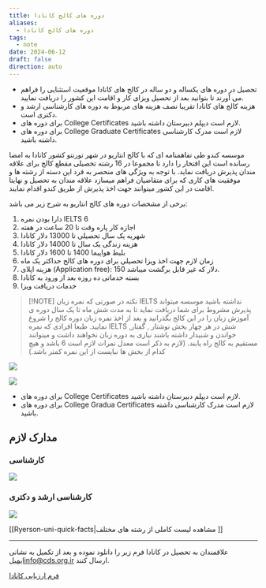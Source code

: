 ```yaml
---
title: دوره های کالج کانادا
aliases:
  - دوره های کالج کانادا
tags:
  - note
date: 2024-06-12
draft: false
direction: auto
---
```



- تحصیل در دوره های یکساله و دو ساله در کالج های کانادا موقعیت استثنایی را فراهم می آورند تا بتوانید بعد از تحصیل ویزای کار و  اقامت این کشور را دریافت نمایید. 
- هزینه کالج های کانادا تقریبا نصف هزینه های مربوط به دوره های کارشناسی ارشد و دکتری است.
- برای دوره های College Certificates  لازم است دیپلم دبیرستان داشته باشید.
- برای دوره های College Graduate Certificates  لازم است مدرک کارشناسی  داشته باشید.

موسسه کندو طی تفاهمنامه ای که با کالج انتاریو در شهر تورنتو کشور کانادا به امضا رسانده است این افتخار را دارد تا مجموعا در 16 رشته تحصیلی مقطع کالج برای علاقه مندان پذیرش دریافت نماید. با توجه به ویژگی های منحصر به فرد این دسته از رشته ها و موفقیت های کاری که برای متقاضیان فراهم میسازد علاقه مندان به تحصیل و نهایتا اقامت در این کشور میتوانند جهت اخذ پذیرش از طریق کندو اقدام نمایند.
 
برخی از مشخصات دوره های کالج انتاریو به شرح زیر می باشد:

1. دارا بودن نمره IELTS 6
2. اجازه کار پاره وقت تا 20 ساعت در هفته
3. شهریه یک سال تحصیلی تا 13000 دلار کانادا
4. هزینه زندگی یک سال تا 14000 دلار کانادا
5. بلیط هواپیما 1400 تا 1600 دلار کانادا
6. زمان لازم جهت اخذ ویزا تحصیلی برای دوره های کالج حداکثر یک ماه
7. هزینه اپلای (Application free): 150 دلار که غیر قابل برگشت میباشد.
8. بسته خدماتی ده روزه بعد از ورود به کانادا
9. خدمات دریافت ویزا

> [!NOTE] نکته
> در صورتی که نمره زبان IELTS نداشته باشید موسسه میتواند پذیرش مشروط برای شما دریافت نماید تا به مدت   شش ماه تا یک سال دوره ی آموزش زبان را در این کالج بگذرانید و بعد از اخذ نمره زبان دوره کالج را شروع نمایید. طبعا افرادی که نمره  IELTS شش در هر چهار بخش نوشتار , گفتار, خواندن و شنیدار داشته باشند نیازی به دوره زبان نخواهند داشت و میتوانند مستقیم به کالج راه یابند. (لازم به ذکر است معدل نمرات لازم است 6 باشد و هیچ کدام از بخش ها نبایست از این نمره کمتر باشد.)


![](http://cds.org.ir/Content/cds.org.ir/Page/143/ContentImage/1%20pharma%20future.JPG)

![](http://cds.org.ir/Content/cds.org.ir/Page/143/ContentImage/2%20pharma%20college.JPG)

-  برای دوره های College Certificates  لازم است دیپلم دبیرستان داشته باشید.
-  برای دوره های College Gradua Certificates  لازم است مدرک کارشناسی  داشته باشید.

## مدارک لازم
### کارشناسی

![](http://cds.org.ir/Content/cds.org.ir/Page/143/ContentImage/BA%20programs-%20documents%20needed.PNG)
### کارشناسی ارشد و دکتری

![](http://cds.org.ir/Content/cds.org.ir/Page/143/ContentImage/MA%20programs%20-%20Documents%20needed.PNG)

[[Ryerson-uni-quick-facts|مشاهده لیست کاملی از رشته های مختلف ]]


---

علاقمندان به تحصیل در کانادا فرم زیر را دانلود نموده و بعد از تکمیل به نشانی ایمیلinfo@cds.org.ir  ارسال کنند.

[فرم ارزیابی کانادا](http://cds.org.ir/Content/cds.org.ir/Page/143/ContentImage/CDS%20Registration%20Form.docx)
